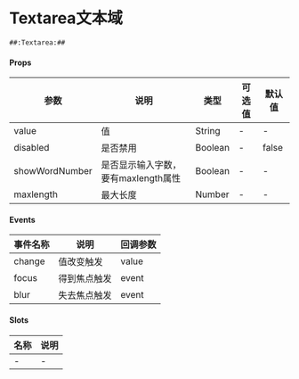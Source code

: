 # Textarea文本域

```
##:Textarea:##
```

#### Props
| 参数      | 说明    | 类型      | 可选值       | 默认值   |
|---------- |-------- |---------- |------------- |--------- |
| value     | 值   | String  |   -       |    -    |
| disabled     | 是否禁用   | Boolean  |   -       |    false    |
| showWordNumber     | 是否显示输入字数，要有maxlength属性   | Boolean  |   -       |    -    |
| maxlength     | 最大长度   | Number  |   -       |    -    |

#### Events
| 事件名称 | 说明 | 回调参数 |
|---------|--------|---------|
| change | 值改变触发 | value |
| focus | 得到焦点触发 | event |
| blur | 失去焦点触发 | event |

#### Slots
| 名称 | 说明 | 
|---------|--------|
| - | - |